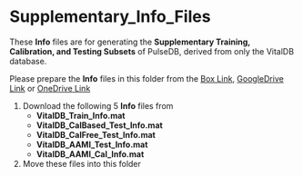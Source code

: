 # Supplementary_Info_Files

These **Info** files are for generating the **Supplementary Training, Calibration, and Testing Subsets** of PulseDB, derived from only the VitalDB database.

Please prepare the **Info** files in this folder from the [Box Link](https://rutgers.box.com/s/3esnuv934b5byg7sh6bxb6d9u59eq3ub), [GoogleDrive Link](https://drive.google.com/drive/folders/1hG9vbJJlgpQsYv8SPPe63pZztJtKH7sB?usp=share_link) or [OneDrive Link](https://rutgersconnect-my.sharepoint.com/:f:/g/personal/ww329_soe_rutgers_edu/Eu5a5ce9RVZIlQt59rWEiAMBh4hpSfBVZcYRMI1zkLfvXA?e=NtBoBz)

1. Download the following 5 **Info** files from
   * **VitalDB_Train_Info.mat**
   * **VitalDB_CalBased_Test_Info.mat**
   * **VitalDB_CalFree_Test_Info.mat**
   * **VitalDB_AAMI_Test_Info.mat**
   * **VitalDB_AAMI_Cal_Info.mat**
2. Move these files into this folder
